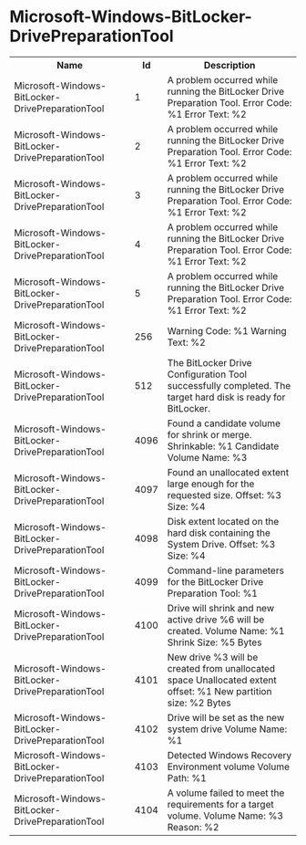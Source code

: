 # Microsoft-Windows-BitLocker-DrivePreparationTool

<table>
<colgroup><col/><col/><col/></colgroup>
<tr><th>Name</th><th>Id</th><th>Description</th></tr>
<tr><td>Microsoft-Windows-BitLocker-DrivePreparationTool</td><td>1</td><td>A problem occurred while running the BitLocker Drive Preparation Tool.
Error Code: %1
Error Text: %2</td></tr>
<tr><td>Microsoft-Windows-BitLocker-DrivePreparationTool</td><td>2</td><td>A problem occurred while running the BitLocker Drive Preparation Tool.
Error Code: %1
Error Text: %2</td></tr>
<tr><td>Microsoft-Windows-BitLocker-DrivePreparationTool</td><td>3</td><td>A problem occurred while running the BitLocker Drive Preparation Tool.
Error Code: %1
Error Text: %2</td></tr>
<tr><td>Microsoft-Windows-BitLocker-DrivePreparationTool</td><td>4</td><td>A problem occurred while running the BitLocker Drive Preparation Tool.
Error Code: %1
Error Text: %2</td></tr>
<tr><td>Microsoft-Windows-BitLocker-DrivePreparationTool</td><td>5</td><td>A problem occurred while running the BitLocker Drive Preparation Tool.
Error Code: %1
Error Text: %2</td></tr>
<tr><td>Microsoft-Windows-BitLocker-DrivePreparationTool</td><td>256</td><td>Warning Code: %1
Warning Text: %2</td></tr>
<tr><td>Microsoft-Windows-BitLocker-DrivePreparationTool</td><td>512</td><td>The BitLocker Drive Configuration Tool successfully completed. The target hard disk is ready for BitLocker.</td></tr>
<tr><td>Microsoft-Windows-BitLocker-DrivePreparationTool</td><td>4096</td><td>Found a candidate volume for shrink or merge.
Shrinkable: %1
Candidate Volume Name: %3</td></tr>
<tr><td>Microsoft-Windows-BitLocker-DrivePreparationTool</td><td>4097</td><td>Found an unallocated extent large enough for the requested size.
Offset: %3
Size: %4</td></tr>
<tr><td>Microsoft-Windows-BitLocker-DrivePreparationTool</td><td>4098</td><td>Disk extent located on the hard disk containing the System Drive.
Offset: %3
Size: %4</td></tr>
<tr><td>Microsoft-Windows-BitLocker-DrivePreparationTool</td><td>4099</td><td>Command-line parameters for the BitLocker Drive Preparation Tool:
   %1</td></tr>
<tr><td>Microsoft-Windows-BitLocker-DrivePreparationTool</td><td>4100</td><td>Drive will shrink and new active drive %6 will be created. 
Volume Name: %1
Shrink Size: %5 Bytes</td></tr>
<tr><td>Microsoft-Windows-BitLocker-DrivePreparationTool</td><td>4101</td><td>New drive %3 will be created from unallocated space
Unallocated extent offset: %1
New partition size: %2 Bytes</td></tr>
<tr><td>Microsoft-Windows-BitLocker-DrivePreparationTool</td><td>4102</td><td>Drive will be set as the new system drive
Volume Name: %1</td></tr>
<tr><td>Microsoft-Windows-BitLocker-DrivePreparationTool</td><td>4103</td><td>Detected Windows Recovery Environment volume
Volume Path: %1</td></tr>
<tr><td>Microsoft-Windows-BitLocker-DrivePreparationTool</td><td>4104</td><td>A volume failed to meet the requirements for a target volume.
Volume Name: %3
Reason: %2</td></tr>
</table>
